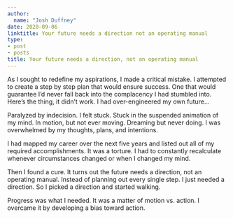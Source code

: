 ```yaml
---
author:
  name: "Josh Duffney"
date: 2020-09-06
linktitle: Your future needs a direction not an operating manual
type:
- post
- posts
title: Your future needs a direction, not an operating manual
---
```


As I sought to redefine my aspirations, I made a critical mistake. I attempted to create a step by step plan that would ensure success. One that would guarantee I’d never fall back into the complacency I had stumbled into. Here’s the thing, it didn’t work. I had over-engineered my own future…

Paralyzed by indecision. I felt stuck. Stuck in the suspended animation of my mind. In motion, but not ever moving. Dreaming but never doing. I was overwhelmed by my thoughts, plans, and intentions. 

I had mapped my career over the next five years and listed out all of my required accomplishments. It was a torture. I had to constantly recalculate whenever circumstances changed or when I changed my mind.

Then I found a cure. It turns out the future needs a direction, not an operating manual. Instead of planning out every single step. I just needed a direction. So I picked a direction and started walking. 

Progress was what I needed. It was a matter of motion vs. action. I overcame it by developing a bias toward action.
